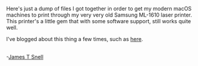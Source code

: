 Here's just a dump of files I got together in order to get my modern macOS machines to print through my very very old Samsung ML-1610 laser printer. This printer's a little gem that with some software support, still works quite well.

I've blogged about this thing a few times, such as <a href="https://dawning.ca/2017/samsung-ml-1610-on-macos-high-sierra/">here</a>.

<BR />
-<a target="_new" href="https://jamessnell.com">James T Snell</a>
